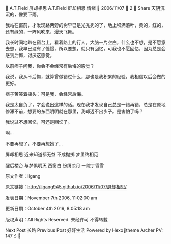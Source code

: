 
A.T.Field
屏却相思
A.T.Field
屏却相思
情绪

2006/11/07
 2
 Share
天阴沉沉的，像要下雨。

我站在窗前，才发现路两旁的树早已是光秃秃的了，地上积满落叶，黄的，红的，还有绿的，一阵风吹来，漫天飞舞。

我长时间地趴在窗台上，看着路上的行人，大脑一片空白，什么也不想，是不愿意去想，我早已没有了憧憬，所以要想，就只有回忆，可我也不愿回忆，因为总是会感到后悔，讨厌这感觉。

以前痞子问我，你会不会经常有后悔的感觉？

我说，我从不后悔，就算曾做错过什么，那也是我积累的经验，我相信以后会做的更好。

痞子苦笑着摇头：可是我，会经常后悔。

我是太自负了，才会说出这样的话。现在我才发现自己总是一错再错，总是在原地停滞不前，想要的东西明明就在那里，我却迈不出步子。是害怕了吗？

我说过不想回忆，可还是回忆了。

啊…

不要再想了，不要再想她了…

屏却相思
近来知道都无益
不成抛掷
梦里终相觅


醒后楼台
与梦俱明灭
西窗白
纷纷凉月
一院丁香雪

原文作者：ligang

原文链接：http://ligang945.github.io/2006/11/07/屏却相思/

发表日期：November 7th 2006, 11:02:00 am

更新日期：October 4th 2019, 8:05:18 am

版权声明：All Rights Reserved. 未经许可 不得转载

Next Post
长路
Previous Post
好好生活
Powered by Hexotheme Archer
PV: 147 :)
